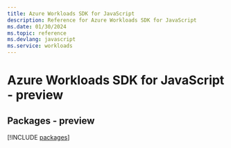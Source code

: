 ```yaml
---
title: Azure Workloads SDK for JavaScript
description: Reference for Azure Workloads SDK for JavaScript
ms.date: 01/30/2024
ms.topic: reference
ms.devlang: javascript
ms.service: workloads
---
```

# Azure Workloads SDK for JavaScript - preview
## Packages - preview
[!INCLUDE [packages](workloads-index.md)]